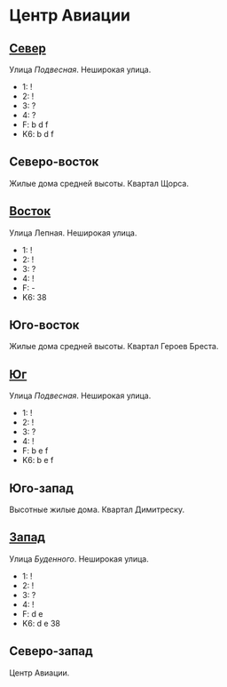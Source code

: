 # Центр Авиации

## [Север](./10590050.md)

Улица *Подвесная*.
Неширокая улица.

* 1:    !
* 2:    !
* 3:    ?
* 4:    ?
* F:    b   d   f
* K6:   b   d   f

## Северо-восток

Жилые дома средней высоты.
Квартал Щорса.

## [Восток](./10600060.md)

Улица Лепная.
Неширокая улица.

* 1:    !
* 2:    !
* 3:    ?
* 4:    !
* F:    -
* K6:   38

## Юго-восток

Жилые дома средней высоты.
Квартал Героев Бреста.

## [Юг](./10590065.md)

Улица *Подвесная*.
Неширокая улица.

* 1:    !
* 2:    !
* 3:    ?
* 4:    !
* F:    b   e   f
* K6:   b   e   f

## Юго-запад

Высотные жилые дома.
Квартал Димитреску.

## [Запад](./10580060.md)

Улица *Буденного*.
Неширокая улица.

* 1:    !
* 2:    !
* 3:    ?
* 4:    !
* F:    d   e
* K6:   d   e
        38

## Северо-запад

Центр Авиации.
